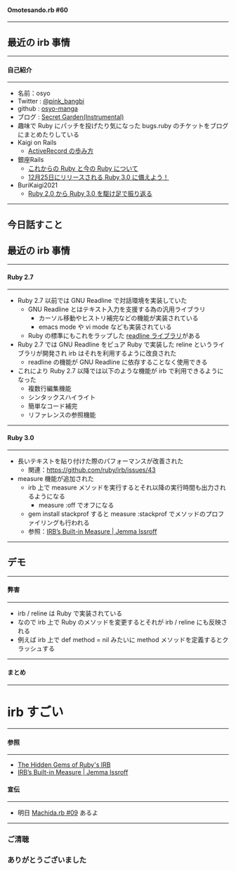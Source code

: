 #### Omotesando.rb #60

- - -

## 最近の irb 事情

---

#### 自己紹介
- - -

* 名前：osyo
* Twitter : [@pink_bangbi](https://twitter.com/pink_bangbi)
* github  : [osyo-manga](https://github.com/osyo-manga)
* ブログ  : [Secret Garden(Instrumental)](http://secret-garden.hatenablog.com)
* 趣味で Ruby にパッチを投げたり気になった bugs.ruby のチケットをブログにまとめたりしている                     <!-- .element: class="fragment" -->
* Kaigi on Rails                 <!-- .element: class="fragment" -->
    * [ActiveRecord の歩み方](https://speakerdeck.com/osyo/activerecord-falsebu-mifang)
* 銀座Rails                   <!-- .element: class="fragment" -->
    * [これからの Ruby と今の Ruby について](https://speakerdeck.com/osyo/korekarafalse-ruby-tojin-false-ruby-nituite)
    * [12月25日にリリースされる Ruby 3.0 に備えよう！](https://speakerdeck.com/osyo/12yue-25ri-niririsusareru-ruby-3-dot-0-nibei-eyou)
* BuriKaigi2021                 <!-- .element: class="fragment" -->
    * [Ruby 2.0 から Ruby 3.0 を駆け足で振り返る](https://speakerdeck.com/osyo/ruby-2-dot-0-kara-ruby-3-dot-0-woqu-kezu-dezhen-rifan-ru)

---

## 今日話すこと
## 最近の irb 事情

---

#### Ruby 2.7
- - -

* Ruby 2.7 以前では GNU Readline で対話環境を実装していた      <!-- .element: class="fragment" -->
    * GNU Readline とはテキスト入力を支援する為の汎用ライブラリ
        * カーソル移動やヒストリ補完などの機能が実装されている
        * emacs mode や vi mode なども実装されている
    * Ruby の標準にもこれをラップした [readline ライブラリ](https://docs.ruby-lang.org/ja/latest/library/readline.html)がある
* Ruby 2.7 では GNU Readline をピュア Ruby で実装した reline というライブラリが開発され irb はそれを利用するように改良された      <!-- .element: class="fragment" -->
    * readline の機能が GNU Readline に依存することなく使用できる
* これにより Ruby 2.7 以降では以下のような機能が irb で利用できるようになった        <!-- .element: class="fragment" -->
    * 複数行編集機能
    * シンタックスハイライト
    * 簡単なコード補完
    * リファレンスの参照機能

---

#### Ruby 3.0
- - -

* 長いテキストを貼り付けた際のパフォーマンスが改善された       <!-- .element: class="fragment" -->
    * 関連：https://github.com/ruby/irb/issues/43
* measure 機能が追加された        <!-- .element: class="fragment" -->
    * irb 上で measure メソッドを実行するとそれ以降の実行時間も出力されるようになる
        * measure :off でオフになる
    * gem install stackprof すると measure :stackprof でメソッドのプロファイリングも行われる
    * 参照：[IRB’s Built-in Measure | Jemma Issroff](https://jemma.dev/blog/irb-measure)

---

## デモ

---

#### 弊害
- - -

* irb / reline は Ruby で実装されている       <!-- .element: class="fragment" -->
* なので irb 上で Ruby のメソッドを変更するとそれが irb / reline にも反映される       <!-- .element: class="fragment" -->
* 例えば irb 上で def method = nil みたいに method メソッドを定義するとクラッシュする      <!-- .element: class="fragment" -->

---

#### まとめ
- - -

# irb すごい      <!-- .element: class="fragment" -->

---

#### 参照
- - -

* [The Hidden Gems of Ruby's IRB](https://technology.doximity.com/articles/the-hidden-gems-of-ruby-s-irb)
* [IRB’s Built-in Measure | Jemma Issroff](https://jemma.dev/blog/irb-measure) 


#### 宣伝
- - -

* 明日 [Machida.rb #09](https://machidarb.doorkeeper.jp/events/119119) あるよ

---


### ご清聴
### ありがとうございました

